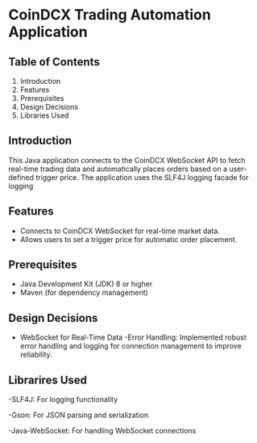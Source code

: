 # CoinDCX Trading Automation Application

## Table of Contents
1. Introduction
2. Features
3. Prerequisites
4. Design Decisions
5. Libraries Used

## Introduction
This Java application connects to the CoinDCX WebSocket API to fetch real-time trading data and automatically places orders based on a user-defined trigger price. The application uses the SLF4J logging facade for logging 

## Features
- Connects to CoinDCX WebSocket for real-time market data.
- Allows users to set a trigger price for automatic order placement.

## Prerequisites
- Java Development Kit (JDK) 8 or higher
- Maven (for dependency management)

## Design Decisions
- WebSocket for Real-Time Data
-Error Handling: Implemented robust error handling and logging for connection management to improve reliability.

## Librarires Used

-SLF4J: For logging functionality

-Gson: For JSON parsing and serialization

-Java-WebSocket: For handling WebSocket connections
